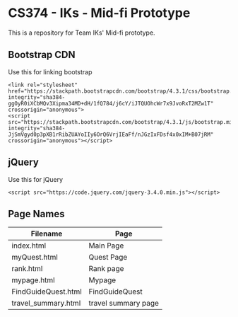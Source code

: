 # CS374 - IKs - Mid-fi Prototype
This is a repository for Team IKs' Mid-fi prototype.

## Bootstrap CDN
Use this for linking bootstrap
```
<link rel="stylesheet" href="https://stackpath.bootstrapcdn.com/bootstrap/4.3.1/css/bootstrap.min.css" integrity="sha384-ggOyR0iXCbMQv3Xipma34MD+dH/1fQ784/j6cY/iJTQUOhcWr7x9JvoRxT2MZw1T" crossorigin="anonymous">
<script src="https://stackpath.bootstrapcdn.com/bootstrap/4.3.1/js/bootstrap.min.js" integrity="sha384-JjSmVgyd0p3pXB1rRibZUAYoIIy6OrQ6VrjIEaFf/nJGzIxFDsf4x0xIM+B07jRM" crossorigin="anonymous"></script>
```

## jQuery
Use this for jQuery
```
<script src="https://code.jquery.com/jquery-3.4.0.min.js"></script>
```

## Page Names

| Filename       | Page       |
| -------------- | ---------- |
| index.html     | Main Page  |
| myQuest.html   | Quest Page |
| rank.html      | Rank page  |
| mypage.html    | Mypage     |
| FindGuideQuest.html    | FindGuideQuest     |
| travel_summary.html    | travel summary page    |


